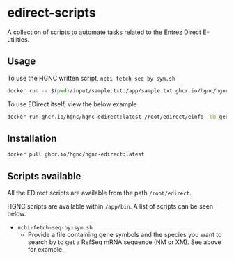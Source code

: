 # edirect-scripts
 
 A collection of scripts to automate tasks related to the Entrez Direct E-utilities.
 
## Usage
 To use the HGNC written script, `ncbi-fetch-seq-by-sym.sh`

```bash
docker run -v $(pwd)/input/sample.txt:/app/sample.txt ghcr.io/hgnc/hgnc-edirect:latest /app/bin/ncbi-fetch-seq-by-sym.sh /app/sample.txt horse > out.fa
```

To use EDirect itself, view the below example

```bash
docker run ghcr.io/hgnc/hgnc-edirect:latest /root/edirect/einfo -db gene
```

## Installation

```bash
docker pull ghcr.io/hgnc/hgnc-edirect:latest
```

## Scripts available

All the EDirect scripts are available from the path `/root/edirect`.

HGNC scripts are available within `/app/bin`. A list of scripts can be seen below.
 - `ncbi-fetch-seq-by-sym.sh`
   - Provide a file containing gene symbols and the species you want to search by to get a RefSeq mRNA sequence (NM or XM). See above for example.
